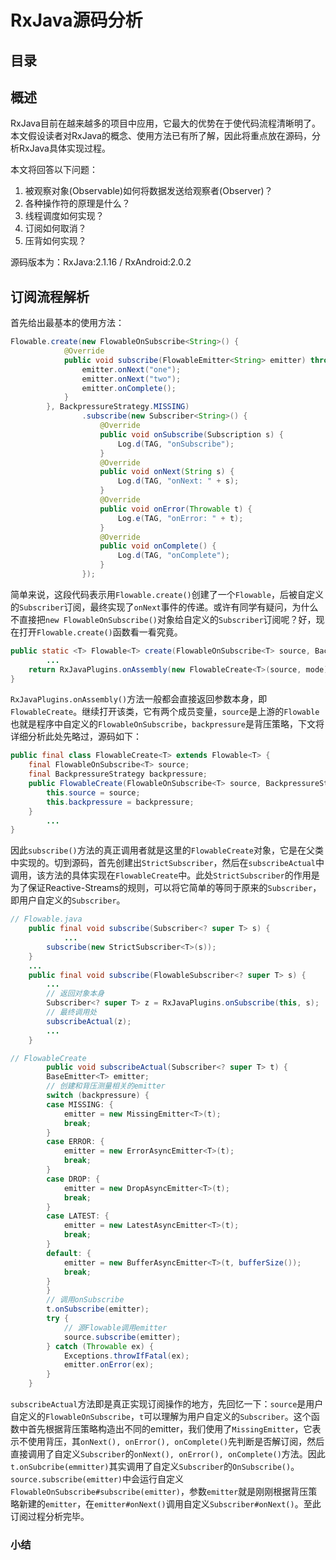 # RxJava源码分析

## 目录

## 概述
RxJava目前在越来越多的项目中应用，它最大的优势在于使代码流程清晰明了。本文假设读者对RxJava的概念、使用方法已有所了解，因此将重点放在源码，分析RxJava具体实现过程。

本文将回答以下问题：
1. 被观察对象(Observable)如何将数据发送给观察者(Observer)？
2. 各种操作符的原理是什么？
3. 线程调度如何实现？
4. 订阅如何取消？
5. 压背如何实现？

源码版本为：RxJava:2.1.16  /  RxAndroid:2.0.2

## 订阅流程解析
首先给出最基本的使用方法：
``` java
Flowable.create(new FlowableOnSubscribe<String>() {
            @Override
            public void subscribe(FlowableEmitter<String> emitter) throws Exception {
                emitter.onNext("one");
                emitter.onNext("two");
                emitter.onComplete();
            }
        }, BackpressureStrategy.MISSING)
                .subscribe(new Subscriber<String>() {
                    @Override
                    public void onSubscribe(Subscription s) {
                        Log.d(TAG, "onSubscribe");
                    }
                    @Override
                    public void onNext(String s) {
                        Log.d(TAG, "onNext: " + s);
                    }
                    @Override
                    public void onError(Throwable t) {
                        Log.e(TAG, "onError: " + t);
                    }
                    @Override
                    public void onComplete() {
                        Log.d(TAG, "onComplete");
                    }
                });
```
简单来说，这段代码表示用`Flowable.create()`创建了一个`Flowable`，后被自定义的`Subscriber`订阅，最终实现了`onNext`事件的传递。或许有同学有疑问，为什么不直接把`new FlowableOnSubscribe()`对象给自定义的`Subscriber`订阅呢？好，现在打开`Flowable.create()`函数看一看究竟。
``` java
public static <T> Flowable<T> create(FlowableOnSubscribe<T> source, BackpressureStrategy mode) {
        ...
    return RxJavaPlugins.onAssembly(new FlowableCreate<T>(source, mode));
}
```
`RxJavaPlugins.onAssembly()`方法一般都会直接返回参数本身，即`FlowableCreate`。继续打开该类，它有两个成员变量，`source`是上游的`Flowable`也就是程序中自定义的`FlowableOnSubscribe`，`backpressure`是背压策略，下文将详细分析此处先略过，源码如下：
```java
public final class FlowableCreate<T> extends Flowable<T> {
    final FlowableOnSubscribe<T> source;
    final BackpressureStrategy backpressure;
    public FlowableCreate(FlowableOnSubscribe<T> source, BackpressureStrategy backpressure) {
        this.source = source;
        this.backpressure = backpressure;
    }
        ...
}

```
因此`subscribe()`方法的真正调用者就是这里的`FlowableCreate`对象，它是在父类中实现的。切到源码，首先创建出`StrictSubscriber`，然后在`subscribeActual`中调用，该方法的具体实现在`FlowableCreate`中。此处`StrictSubscriber`的作用是为了保证Reactive-Streams的规则，可以将它简单的等同于原来的`Subscriber`，即用户自定义的`Subscriber`。
``` java
// Flowable.java
    public final void subscribe(Subscriber<? super T> s) {
            ...
        subscribe(new StrictSubscriber<T>(s));
    }
    ...
    public final void subscribe(FlowableSubscriber<? super T> s) {
        ...
        // 返回对象本身
        Subscriber<? super T> z = RxJavaPlugins.onSubscribe(this, s);
        // 最终调用处
        subscribeActual(z);
        ...
    }

// FlowableCreate    
        public void subscribeActual(Subscriber<? super T> t) {
        BaseEmitter<T> emitter;
        // 创建和背压测量相关的emitter
        switch (backpressure) {
        case MISSING: {
            emitter = new MissingEmitter<T>(t);
            break;
        }
        case ERROR: {
            emitter = new ErrorAsyncEmitter<T>(t);
            break;
        }
        case DROP: {
            emitter = new DropAsyncEmitter<T>(t);
            break;
        }
        case LATEST: {
            emitter = new LatestAsyncEmitter<T>(t);
            break;
        }
        default: {
            emitter = new BufferAsyncEmitter<T>(t, bufferSize());
            break;
        }
        }
        // 调用onSubscribe
        t.onSubscribe(emitter);
        try {
            // 源Flowable调用emitter
            source.subscribe(emitter);
        } catch (Throwable ex) {
            Exceptions.throwIfFatal(ex);
            emitter.onError(ex);
        }
    }

```
`subscribeActual`方法即是真正实现订阅操作的地方，先回忆一下：`source`是用户自定义的`FlowableOnSubscribe`，`t`可以理解为用户自定义的`Subscriber`。这个函数中首先根据背压策略构造出不同的emitter，我们使用了`MissingEmitter`，它表示不使用背压，其`onNext(), onError(), onComplete()`先判断是否解订阅，然后直接调用了自定义`Subscriber`的`onNext(), onError(), onComplete()`方法。因此`t.onSubcribe(emmitter)`其实调用了自定义`Subscriber`的`OnSubscribe()`。`source.subscribe(emitter)`中会运行自定义`FlowableOnSubscribe#subscribe(emitter)`，参数`emitter`就是刚刚根据背压策略新建的`emitter`，在`emitter#onNext()`调用自定义`Subscriber#onNext()`。至此订阅过程分析完毕。

### 小结

